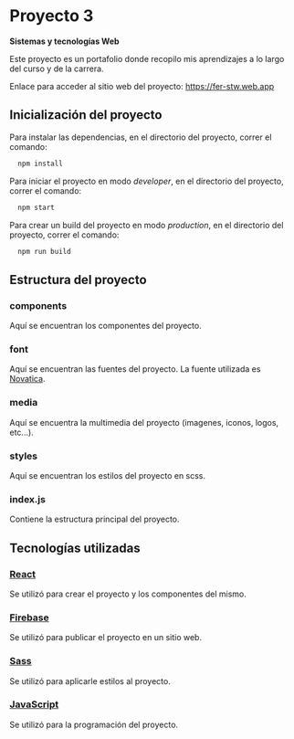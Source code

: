 # Proyecto 3
**Sistemas y tecnologías Web**

  Este proyecto es un portafolio donde recopilo mis aprendizajes a lo largo del curso y de la carrera.

  Enlace para acceder al sitio web del proyecto: https://fer-stw.web.app

## Inicialización del proyecto
  
  Para instalar las dependencias, en el directorio del proyecto, correr el comando:
  ```bash
    npm install
  ```  
  
  Para iniciar el proyecto en modo *developer*, en el directorio del proyecto, correr el comando:
  ```bash
    npm start
  ```
  
  Para crear un build del proyecto en modo *production*, en el directorio del proyecto, correr el comando:
  ```bash
    npm run build
  ```

## Estructura del proyecto

  ### components
  Aquí se encuentran los componentes del proyecto.

  ### font
  Aquí se encuentran las fuentes del proyecto. La fuente utilizada es [Novatica](https://fonts.adobe.com/fonts/bc-novatica). 

  ### media
  Aquí se encuentra la multimedia del proyecto (imagenes, iconos, logos, etc...).

  ### styles
  Aquí se encuentran los estilos del proyecto en scss.

  ### index.js
  Contiene la estructura principal del proyecto.


## Tecnologías utilizadas

  ### [React](https://es.react.dev)
  Se utilizó para crear el proyecto y los componentes del mismo.

  ### [Firebase](https://firebase.google.com/?hl=es)
  Se utilizó para publicar el proyecto en un sitio web.

  ### [Sass](https://sass-lang.com)
  Se utilizó para aplicarle estilos al proyecto.

  ### [JavaScript](https://www.javascript.com)
  Se utilizó para la programación del proyecto.
